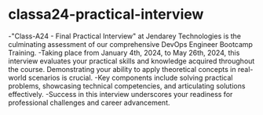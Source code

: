 # classa24-practical-interview
-"Class-A24 - Final Practical Interview" at Jendarey Technologies is the culminating assessment of our comprehensive DevOps Engineer Bootcamp Training. 
-Taking place from January 4th, 2024, to May 26th, 2024, this interview evaluates your practical skills and knowledge acquired throughout the course. Demonstrating your ability to apply theoretical concepts in real-world scenarios is crucial. 
-Key components include solving practical problems, showcasing technical competencies, and articulating solutions effectively. 
-Success in this interview underscores your readiness for professional challenges and career advancement.




